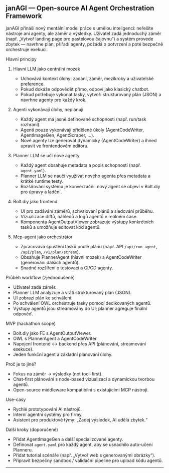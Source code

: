 ## janAGI — Open-source AI Agent Orchestration Framework

janAGI přináší nový mentální model práce s umělou inteligencí: neřešíte nástroje ani agenty, ale záměr a výsledky. Uživatel zadá jednoduchý záměr (např. „Vytvoř landing page pro pastelovou čajovnu“) a systém provede zbytek — navrhne plán, přiřadí agenty, požádá o potvrzení a poté bezpečně orchestruje exekuci.

Hlavní principy
1. Hlavní LLM jako centrální mozek
   - Uchovává kontext úlohy: zadání, záměr, mezikroky a uživatelské preference.
   - Pokud dokáže odpovědět přímo, odpoví jako klasický chatbot.
   - Pokud potřebuje vykonat tasky, vytvoří strukturovaný plán (JSON) a navrhne agenty pro každý krok.

2. Agenti vykonávají úlohy, neplánují
   - Každý agent má jasně definované schopnosti (např. run/task rozhraní).
   - Agenti pouze vykonávají přidělené úkoly (AgentCodeWriter, AgentImageGen, AgentScraper, …).
   - Nové agenty lze generovat dynamicky (AgentCodeWriter) a ihned upravit ve frontendovém editoru.

3. Planner LLM se učí nové agenty
   - Každý agent obsahuje metadata a popis schopností (např. `agent.yaml`).
   - Planner LLM se naučí využívat nového agenta přes metadata a krátké runtime testy.
   - Rozšiřování systému je konverzační: nový agent se objeví v Bolt.diy pro úpravy a ladění.

4. Bolt.diy jako frontend
   - UI pro zadávání záměrů, schvalování plánů a sledování průběhu.
   - Vizualizace diffů, náhledů a logů agentů v reálném čase.
   - Komponenta AgentOutputViewer zobrazuje výstupy konkrétních tasků a umožňuje editovat kód agentů.

5. Mcp-agent jako orchestrátor
   - Zpracovává spuštění tasků podle plánu (např. API `/api/run_agent`, `/api/plan`, `/v1/plan/stream`).
   - Obsahuje PlannerAgent (hlavní mozek) a AgentCodeWriter (generování dalších agentů).
   - Snadné rozšíření o testovací a CI/CD agenty.

Průběh workflow (zjednodušeně)
- Uživatel zadá záměr.
- Planner LLM analyzuje a vrátí strukturovaný plán (JSON).
- UI zobrazí plán ke schválení.
- Po schválení OWL orchestruje tasky pomocí dedikovaných agentů.
- Výstupy agentů jsou streamovány do UI; planner agreguje finální odpověď.

MVP (hackathon scope)
- Bolt.diy jako FE s AgentOutputViewer.
- OWL s PlannerAgent a AgentCodeWriter.
- Napojení frontend ↔ backend přes API (plánování, streamování exekuce).
- Jeden funkční agent a základní plánování úlohy.

Proč je to jiné?
- Fokus na záměr → výsledky (not tool-first).
- Chat-first plánování s node-based vizualizací a dynamickou tvorbou agentů.
- Open-source middleware kompatibilní s existujícími MCP nástroji.

Use-casy
- Rychlé prototypování AI nástrojů.
- Interní agentní systémy pro firmy.
- Asistent pro produktové týmy: „Zadej výsledek, AI udělá zbytek.“

Další kroky (doporučené)
- Přidat AgentImageGen a další specializované agenty.
- Definovat `agent.yaml` pro každý agent, aby se usnadnilo auto-učení Planneru.
- Přidat tutorial scénáře (např. „Vytvoř web s generovanými obrázky“).
- Připravit bezpečný sandbox / validační pipeline pro upload kódu agentů.

---
